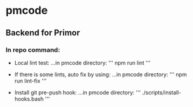 # pmcode
Backend for Primor
---------

### In repo command:

* Local lint test:
	...in pmcode directory:
	'''
	npm run lint
	'''

* If there is some lints, auto fix by using:
	...in pmcode directory:
	'''
	npm run lint-fix
	'''


* Install git pre-push hook:
	...in pmcode directory:
	'''
	./scripts/install-hooks.bash
	'''
